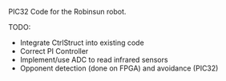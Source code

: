 PIC32 Code for the Robinsun robot. 

TODO: 
- Integrate CtrlStruct into existing code
- Correct PI Controller
- Implement/use ADC to read infrared sensors
- Opponent detection (done on FPGA) and avoidance (PIC32)
